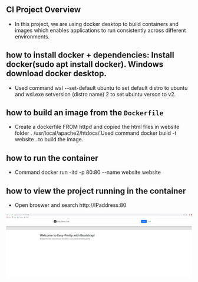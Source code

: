## CI Project Overview
- In this project, we are using docker desktop to build containers and images which enables applications to run consistently across different environments.


## how to install docker + dependencies: Install docker(sudo apt install docker). Windows download docker desktop. 
 - Used command wsl --set-default ubuntu to set default distro to ubuntu and wsl.exe setversion (distro name) 2 to set ubuntu verson to v2.
## how to build an image from the `Dockerfile`
 - Create a dockerfile FROM httpd and copied the html files in website folder . /usr/local/apache2/htdocs/.Used command  docker build -t website . to build the image.
## how to run the container
 - Command docker run -itd -p 80:80 --name website website
## how to view the project running in the container
 - Open broswer and search http://IPaddress:80

![Screenshot of web](CI.jpg)
